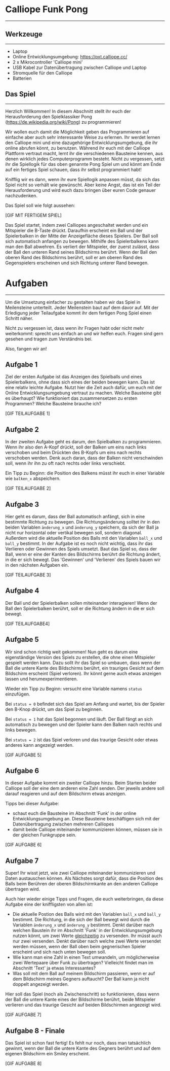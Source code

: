 # Calliope Funk Pong
<hr>

## Werkzeuge
<hr>

* Laptop
* Online Entwicklungsumgebung: https://pxt.calliope.cc/
* 2 x Mikrocontroller 'Calliope mini'
* USB Kabel zur Datenübertragung zwischen Calliope und Laptop
* Stromquelle für den Calliope
* Batterien

## Das Spiel
<hr>

Herzlich Willkommen!
In diesem Abschnitt stellt ihr euch der Herausforderung den Spielklassiker Pong (https://de.wikipedia.org/wiki/Pong) zu programmieren!

Wir wollen euch damit die Möglichkeit geben das Programmieren auf einfache aber auch sehr interessante
Weise zu erlernen. Ihr werdet lernen den Calliope mini und eine dazugehörige Entwicklungsumgebung, die
ihr online abrufen könnt, zu benutzen. Während ihr euch mit der Calliope Plattform vertraut macht, lernt
ihr die verschiedenen Bausteine kennen, aus denen wirklich jedes Computerprogramm besteht. Nicht zu
vergessen, setzt ihr die Spiellogik für das oben genannte Pong Spiel um und könnt am Ende auf ein fertiges
Spiel schauen, dass ihr selbst programmiert habt!

Knifflig wir es dann, wenn ihr eure Spiellogik anpassen müsst, da sich das Spiel nicht so verhält wie gewünscht.
Aber keine Angst, das ist ein Teil der Herausforderung und wird euch dazu bringen über euren Code genauer
nachzudenken.

Das Spiel soll wie folgt aussehen:

[GIF MIT FERTIGEM SPIEL]

Das Spiel startet, indem zwei Calliopes angeschaltet werden und ein Mitspieler die B-Taste drückt. Daraufhin
erscheint ein Ball und der Spielerbalken in der Mitte der Anzeigefläche dieses Spielers. Der Ball soll sich automatisch anfangen zu
bewegen. Mithilfe des Spielerbalkens kann man den Ball abwehren. Es verliert der Mitspieler, der zuerst zulässt, dass der Ball
den unteren Rand seines Bildschirms berührt. Wenn der Ball den oberen Rand des Bildschirms berührt, soll er am oberen Rand
des Gegenspielers erscheinen und sich Richtung unterer Rand bewegen.

# Aufgaben
<hr>

Um die Umsetzung einfacher zu gestalten haben wir das Spiel in Meilensteine unterteilt. Jeder Meilenstein baut auf dem davor auf.
Mit der Erledigung jeder Teilaufgabe kommt ihr dem fertigen Pong Spiel einen Schritt näher. 

Nicht zu vergessen ist, dass wenn ihr Fragen habt oder nicht mehr weiterkommt: sprecht uns einfach an und wir helfen euch.
Fragen sind gern gesehen und tragen zum Verständnis bei.

Also, fangen wir an!

## Aufgabe 1

Ziel der ersten Aufgabe ist das Anzeigen des Spielballs und eines Spielerbalkens, ohne dass sich eines der beiden bewegen kann.
Das ist eine relativ leichte Aufgabe. Nutzt hier die Zeit auch dafür, um euch mit der Online Entwicklungsumgebung vertraut zu machen.
Welche Bausteine gibt es überhaupt? Wie funktioniert das zusammensetzen zu ersten Programmen? Welche Bausteine brauche ich?

[GIF TEILAUFGABE 1]

## Aufgabe 2

In der zweiten Aufgabe geht es darum, den Spielbalken zu programmieren. Wenn ihr also den A-Kopf drückt, soll der Balken
um eins nach links verschoben und beim Drückten des B-Kopfs um eins nach rechts verschoben werden. Denk auch daran, dass
der Balken nicht verschwinden soll, wenn ihr ihn zu oft nach rechts oder links verschiebt.

Ein Tipp zu Beginn: die Position des Balkens müsst ihr euch in einer Variable wie `balken_x` abspeichern.

[GIF TEILAUFGABE 2]

## Aufgabe 3

Hier geht es darum, dass der Ball automatisch anfängt, sich in eine bestimmte Richtung zu bewegen.
Die Richtungsänderung solltet ihr in den beiden Variablen `änderung_x` und `änderung_y` speichern, da sich der Ball ja
nicht nur horizontal oder vertikal bewegen soll, sondern diagonal. Außerdem wird die aktuelle Position des Balls mit den
Variablen `ball_x` und `ball_y` bestimmt. In der Aufgabe ist es noch nicht wichtig, dass ihr
das Verlieren oder Gewinnen des Spiels umsetzt. Baut das Spiel so, dass der Ball, wenn er eine der Kanten des
Bildschirms berührt die Richtung ändert, in die er sich bewegt. Das 'Gewinnen' und 'Verlieren' des Spiels bauen wir
in den nächsten Aufgaben ein.

[GIF TEILAUFGABE 3]

## Aufgabe 4

Der Ball und der Spielerbalken sollen miteinander interagieren! Wenn der Ball den Spielerbalken berührt, soll er die Richtung
ändern in die er sich bewegt.

[GIF TEILAUFGABE4]

## Aufgabe 5

Wir sind schon richtig weit gekommen! Nun geht es darum eine eigenständige Version des Spiels zu erstellen, die ohne einen
Mitspieler gespielt werden kann. Dazu sollt ihr das Spiel so umbauen, dass wenn der Ball die untere Kante des Bildschirms
berührt, ein trauriges Gesicht auf dem Bildschirm erscheint (Spiel verloren). Ihr könnt gerne auch etwas anzeigen lassen 
und herumexperimentieren.

Wieder ein Tipp zu Beginn: versucht eine Variable namens `status` einzufügen.

Bei `status = 0` befindet sich das Spiel am Anfang und wartet, bis der Spieler den B-Knop drückt, um das Spiel zu beginnen.

Bei `status = 1` hat das Spiel begonnen und läuft. Der Ball fängt an sich automatisch zu bewegen und der Spieler kann 
den Balken nach rechts und links bewegen.

Bei `status = 2` ist das Spiel verloren und das traurige Gesicht oder etwas anderes kann angezeigt werden.

[GIF AUFGABE 5]

## Aufgabe 6

In dieser Aufgabe kommt ein zweiter Calliope hinzu. Beim Starten beider Calliope soll der eine dem anderen eine Zahl senden.
Der jeweils andere soll darauf reagieren und auf dem Bildschirm etwas anzeigen.

Tipps bei dieser Aufgabe:
- schaut euch die Bausteine im Abschnitt 'Funk' in der online Entwicklungsumgebung an. Diese Bausteine beschäftigen sich mit der Datenübertragung zwischen mehreren Calliopes
- damit beide Calliope miteinander kommunizieren können, müssen sie in der gleichen Funkgruppe sein.

[GIF AUFGABE 6]

## Aufgabe 7

Super! Ihr wisst jetzt, wie zwei Calliope miteinander kommunizieren und Daten austauschen können. Als Nächstes sorgt dafür,
dass die Position des Balls beim Berühren der oberen Bildschirmkante an den anderen Calliope übertragen wird.

Auch hier wieder einige Tipps und Fragen, die euch weiterbringen, da diese Aufgabe eine der kniffligsten von allen ist:
- Die aktuelle Postion des Balls wird mit den Variablen `ball_x` und `ball_y` bestimmt. Die Richtung, in die sich der Ball bewegt wird durch die Variablen `änderung_x` und `änderung_y` bestimmt. Denkt darüber nach welchen Baustein ihr im Abschnitt 'Funk' in der Entwicklungsumgebung nutzen könnt, um zwei Werte <u>gleichzeitig</u> zu versenden. Ihr müsst auch nur zwei versenden. Denkt darüber nach welche zwei Werte versendet werden müssen, wenn der Ball oben beim gegnerischen Spieler erscheint und sich nach unten bewegen soll.
- Wie kann man eine Zahl in einen Text umwandeln, um möglicherweise zwei Wertepaare über Funk zu übertragen? Vielleicht findet man im Abschnitt 'Text' ja etwas Interessantes?
- Was soll mit dem Ball auf meinem Bildschirm passieren, wenn er auf dem Bildschirm meines Gegners auftaucht? Der Ball kann ja nicht doppelt angezeigt werden.

Hier soll das Spiel (noch als Zwischenschritt) so funktionieren, dass wenn der Ball die untere Kante eines der
Bildschirme berührt, beide Mitspieler verlieren und das traurige Gesicht auf beiden Bildschirmen angezeigt wird.

[GIF AUFGABE 7]

## Aufgabe 8 - Finale

Das Spiel ist schon fast fertig! Es fehlt nur noch, dass man tatsächlich gewinnt, wenn der Ball die untere Kante des
Gegners berührt und auf dem eigenen Bildschirm ein Smiley erscheint.

[GIF AUFGABE 8]
